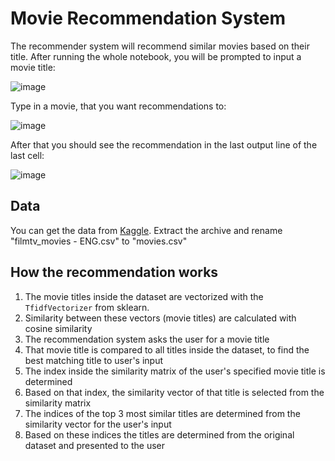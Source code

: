 # Movie Recommendation System

The recommender system will recommend similar movies based on their title. After running the whole notebook, you will be prompted to input a movie title:

![image](https://user-images.githubusercontent.com/39222224/209410031-67a4ea02-6516-4ed6-ad78-f2570e932c37.png)

Type in a movie, that you want recommendations to:

![image](https://user-images.githubusercontent.com/39222224/209410056-7d15e15f-76be-4811-ab0c-b46f59d32220.png)

After that you should see the recommendation in the last output line of the last cell:

![image](https://user-images.githubusercontent.com/39222224/209410086-16d6d3f9-edfc-4eef-a94b-13479a5b61f1.png)


## Data
You can get the data from [Kaggle](https://www.kaggle.com/datasets/stefanoleone992/filmtv-movies-dataset). Extract the archive and rename "filmtv_movies - ENG.csv" to "movies.csv"

## How the recommendation works

1. The movie titles inside the dataset are vectorized with the `TfidfVectorizer` from sklearn. 
2. Similarity between these vectors (movie titles) are calculated with cosine similarity
3. The recommendation system asks the user for a movie title
4. That movie title is compared to all titles inside the dataset, to find the best matching title to user's input
5. The index inside the similarity matrix of the user's specified movie title is determined
6. Based on that index, the similarity vector of that title is selected from the similarity matrix
7. The indices of the top 3 most similar titles are determined from the similarity vector for the user's input
8. Based on these indices the titles are determined from the original dataset and presented to the user

